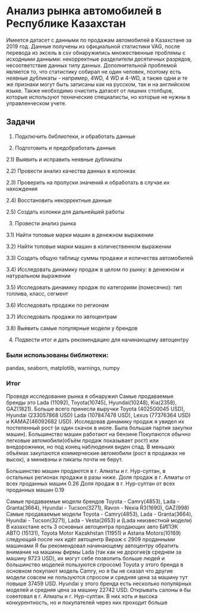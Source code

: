 # Анализ рынка автомобилей в Республике Казахстан

Имеется датасет с данными по продажам автомобилей в Казахстане за 2019 год. Данные получены из официальной статистики VAG, после перевода из эксель в csv обнаружились множественные проблемы с исходными данными: некорректные разделители десятичных разрядов, несоответствие данных типу данных. Дополнительной проблемой является то, что статистику собирал не один человек, поэтому есть неявные дубликаты - например, 4WD, 4 WD и 4-WD, а также одни и те же признаки могут быть записаны как на русском, так и на английском языке. Также необходимо очистить датасет от лишних столбцов, которые используют технические специалисты, но которые не нужны в управленческом учете.

## Задачи
1) Подключить библиотеки, и обработать данные

2) Подготовить и предобработать данные

2.1) Выявить и исправить неявные дубликаты

2.2) Провести анализ качества данных в колонках

2.3) Проверить на пропуски значений и обработать в случае их нахождения

2.4) Восстановить некорректные данные

2.5) Создать колонки для дальнейшей работы

3) Провести анализ рынка

3.1) Найти топовые марки машин в денежном выражении

3.2) Найти топовые марки машин в количественном выражении

3.3) Создать общую таблицу суммы продажи и количества автомобилей

3.4) Исследовать динамику продаж в целом по рынку: в денежном и натуральном выражении

3.5) Исследовать динамику продаж по категориям (помесячно): тип топлива, класс, сегмент

3.6) Исследовать продажи по регионам

3.7) Исследовать продажи по автоцентрам

3.8) Выявить самые популярные модели у брендов

4) Подвести итог и дать рекомендацию для начинающему автоцентру

### Были использованы библиотеки:
pandas, seaborn, matplotlib, warnings, numpy

### Итог

Проведя исследование рынка я обнаружил
Самые продаваемые бренды это Lada (11092), Toyota(10745), Hyundai(10248), Kia(2358), GAZ(1821).
Больше всего принесли выручки Toyota (402500045 USD), Hyundai (233057868 USD) Lada (107847478 USD), Lexus (77376364 USD) и KAMAZ(46092682 USD).
Исследовав динамику продаж я увидел их постепенный рост (и один скачок в июле. Была большая партия закупки машин).
Большинство машин работают на бензине
Покупаются обычно легковые автомобили(объём продаж показывает рост) или внедорожники, но под конец наблюдения виден спад. В меньших объёмах закупаются коммерческие автомобили (рост в продажах не высок), а минивэны и пикапы почти не берут.

Большинство машин продаются в г. Алматы и г. Нур-султан, в остальных регионах продажи в разы ниже.
Доля продаж в г. Алматы от всех проданных машин 0.26
Доля продаж в г. Нур-султан от всех проданных машин 0.19

Самые продаваемые модели брендов Toyota - Camry(4853), Lada - Granta(3664), Hyundai - Tucson(3271), Ravon - Nexia R3(1690), GAZ(998)
Самые продаваемые модели Toyota - Camry(4853), Lada - Granta(3664), Hyundai - Tucson(3271), Lada - Vesta(2653) и (Lada неизвестной модели)
В казахстане есть 3 основных автоцентра продающих авто БИПЭК АВТО (15131), Toyota Motor Kazakhstan (11951) и Astana Motors(10169) следующий после них идёт автоцентр Вираж с 2909 проданными машинами
Я бы рекомендовал начинающему автоцентру обратить внимание на машины фирмы Lada (так как не дорогие(в среднем за машину 9723 USD), их могут себе позволить больше людей и большинство моделей пользуются спросом)
Toyota у этого бренда в основном покупают модель Camry, но я бы не сказал что другие модели совсем не пользуются спросом и средняя цена за машину тут повыше 37459 USD.
Hyundai у этого бренда есть несколько популярных моделей и средняя цена за машину 22742 USD.
Открывать салоны я бы советовал в г. Алматы и г. Нур-султан. В них хоть и высока конкурентность, но и покупателей через них проходит больше
